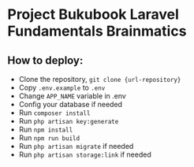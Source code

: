 # Project Bukubook Laravel Fundamentals Brainmatics

## How to deploy:
- Clone the repository, `git clone {url-repository}`
- Copy `.env.example` to `.env`
- Change `APP_NAME` variable in .env
- Config your database if needed
- Run `composer install`
- Run `php artisan key:generate`
- Run `npm install`
- Run `npm run build`
- Run `php artisan migrate` if needed
- Run `php artisan storage:link` if needed
